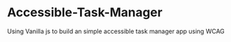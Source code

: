 # Accessible-Task-Manager
Using Vanilla js to build an simple accessible task manager app using WCAG
